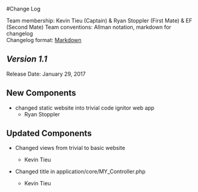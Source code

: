 #Change Log

Team membership:  Kevin Tieu (Captain) & Ryan Stoppler (First Mate) & EF (Second Mate) 
Team conventions: Allman notation, markdown for changelog  
Changelog format: [Markdown](https://github.com/adam-p/markdown-here/wiki/Markdown-Cheatsheet) 

## *Version 1.1*

Release Date: January 29, 2017

## New Components

- changed static website into trivial code ignitor web app
    - Ryan Stoppler

## Updated Components

- Changed views from trivial to basic website
    - Kevin Tieu

- Changed title in application/core/MY_Controller.php
    - Kevin Tieu

